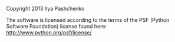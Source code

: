 Copyright 2013 Ilya Pashchenko

The software is licensed according to the terms of the PSF (Python Software Foundation) license found here: http://www.python.org/psf/license/